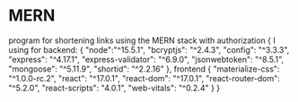 # MERN
program for shortening links using the MERN stack with authorization
{
  I using for backend:
  {
    "node":"^15.5.1",
    "bcryptjs": "^2.4.3",
    "config": "^3.3.3",
    "express": "^4.17.1",
    "express-validator": "^6.9.0",
    "jsonwebtoken": "^8.5.1",
    "mongoose": "^5.11.9",
    "shortid": "^2.2.16"
  },
    frontend
    {
      "materialize-css": "^1.0.0-rc.2",
      "react": "^17.0.1",
      "react-dom": "^17.0.1",
      "react-router-dom": "^5.2.0",
      "react-scripts": "4.0.1",
      "web-vitals": "^0.2.4"
    }
}
